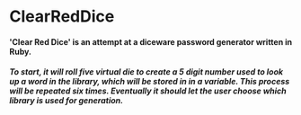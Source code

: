 # ClearRedDice

#### 'Clear Red Dice' is an attempt at a diceware password generator written in Ruby.
##### To start, it will roll five virtual die to create a 5 digit number used to look up a word in the library, which will be stored in in a variable. This process will be repeated six times. Eventually it should let the user choose which library is used for generation.
